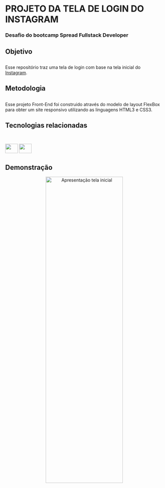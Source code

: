 # PROJETO DA TELA DE LOGIN DO INSTAGRAM
### Desafio do bootcamp Spread Fullstack Developer
##

## Objetivo
##
Esse repositório traz uma tela de login com base na tela inicial do [Instagram].

## Metodologia
##
Esse projeto Front-End foi construido através do modelo de layout FlexBox para obter um site responsivo utilizando as linguagens HTML3 e CSS3.

## Tecnologias relacionadas
##
<div style="display: inline_block"><br>
    <img width="40" height="30" src="https://cdn.jsdelivr.net/gh/devicons/devicon/icons/html5/html5-original.svg">
    <img width="40" height="30" src="https://cdn.jsdelivr.net/gh/devicons/devicon/icons/css3/css3-original.svg">
</div>

## Demonstração

<p align="center">
 <img src="apresentacao-tela-inicial-instagram.gif?raw=true" alt="Apresentação tela inicial" width="70%" height="50%" />
</p>

[Instagram]:<https://www.instagram.com/>
